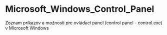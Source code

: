 # Microsoft_Windows_Control_Panel
Zoznam príkazov a možnosti pre ovládací panel (control panel - control.exe) v Microsoft Windows
